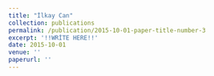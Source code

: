 ```yaml
---
title: "İlkay Can"
collection: publications
permalink: /publication/2015-10-01-paper-title-number-3
excerpt: '!!WRİTE HERE!!'
date: 2015-10-01
venue: ''
paperurl: ''
---
```

